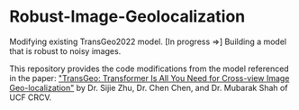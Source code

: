 # Robust-Image-Geolocalization
Modifying existing TransGeo2022 model. [In progress =>] Building a model that is robust to noisy images.

This repository provides the code modifications from the model referenced in the paper: ["TransGeo: Transformer Is All You Need for Cross-view Image Geo-localization"](https://arxiv.org/pdf/2204.00097.pdf) by Dr. Sijie Zhu, Dr. Chen Chen, and Dr. Mubarak Shah of UCF CRCV.
